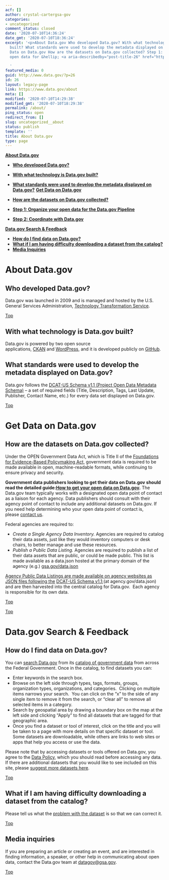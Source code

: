 ```yaml
---
acf: []
author: crystal-cartergsa-gov
categories:
- uncategorized
comment_status: closed
date: '2020-07-10T14:36:24'
date_gmt: '2020-07-10T18:36:24'
excerpt: '<p>About Data.gov Who developed Data.gov? With what technology is Data.gov
  built? What standards were used to develop the metadata displayed on Data.gov? Get
  Data on Data.gov How are the datasets on Data.gov collected? Step 1: Organize your
  open data for &hellip; <a aria-describedby="post-title-26" href="https://www.data.gov/about">Continued</a></p>

  '
featured_media: 0
guid: http://www.data.gov/?p=26
id: 26
layout: legacy-page
link: https://www.data.gov/about
meta: []
modified: '2020-07-10T14:29:38'
modified_gmt: '2020-07-10T18:29:38'
permalink: /about/
ping_status: open
redirect_from: []
slug: uncategorized__about
status: publish
template: ''
title: About Data.gov
type: page
---
```

**[About Data.gov](#about)**


* **[Who developed Data.gov?](#who)**
* **[With what technology is Data.gov built?](#technology)**
* **[What standards were used to develop the metadata displayed on Data.gov?](#standards)**
**[Get Data on Data.gov](#adddata)**




* **[How are the datasets on Data.gov collected?](#collected)**
* **[Step 1: Organize your open data for the Data.gov Pipeline](#organize)**
* **[Step 2: Coordinate with Data.gov](#coordinate)**


**[Data.gov Search & Feedback](#search)**


* **[How do I find data on Data.gov?](#finddata)**
* **[What if I am having difficulty downloading a dataset from the catalog?](#difficulty)**
* **[Media Inquiries](#media)**


About Data.gov
==============


Who developed Data.gov?
-----------------------


Data.gov was launched in 2009 and is managed and hosted by the U.S. General Services Administration, [Technology Transformation Service](http://www.gsa.gov/portal/category/25729).  

[Top](#top)


With what technology is Data.gov built?
---------------------------------------


Data.gov is powered by two open source applications, [CKAN](http://ckan.org/) and [WordPress,](http://wordpress.org/) and it is developed publicly on [GitHub](https://github.com/GSA/catalog-deploy).


What standards were used to develop the metadata displayed on Data.gov?
-----------------------------------------------------------------------


Data.gov follows the [DCAT-US Schema v1.1 (Project Open Data Metadata Schema)](https://resources.data.gov/schemas/dcat-us/v1.1/) – a set of required fields (Title, Description, Tags, Last Update, Publisher, Contact Name, etc.) for every data set displayed on Data.gov.


[Top](#top)


Get Data on Data.gov
====================


How are the datasets on Data.gov collected?
-------------------------------------------


Under the OPEN Government Data Act, which is Title II of the [Foundations for Evidence-Based Policymaking Act,](https://www.congress.gov/115/plaws/publ435/PLAW-115publ435.pdf) government data is required to be made available in open, machine-readable formats, while continuing to ensure privacy and security.


**Government data publishers looking to get their data on Data.gov should read the detailed guide:**[**How to get your open data on Data.gov**](https://resources.data.gov/tools/how-to-get-your-open-data-on-datagov/)**.** The Data.gov team typically works with a designated open data point of contact as a liaison for each agency. Data publishers should consult with their agency point of contact to include any additional datasets on Data.gov. If you need help determining who your open data point of contact is, please [contact us](http://www.data.gov/contact).


Federal agencies are required to:


* *Create a Single Agency Data Inventory.* Agencies are required to catalog their data assets, just like they would inventory computers or desk chairs, to better manage and use these resources.
* *Publish a Public Data Listing.* Agencies are required to publish a list of their data assets that are public, or could be made public. This list is made available as a data.json hosted at the primary domain of the agency (e.g.)
[gsa.gov/data.json](https://open.gsa.gov/data.json)



[Agency Public Data Listings are made available on agency websites as JSON files following the](https://open.gsa.gov/data.json) [DCAT-US Schema v1.1](https://resources.data.gov/resources/dcat-us/);(at agency.gov/data.json) and are then harvested into the central catalog for Data.gov.  Each agency is responsible for its own data.  

[Top]( #top)  

[Top](#top)


Data.gov Search & Feedback
==========================


How do I find data on Data.gov?
-------------------------------


You can [search Data.gov](http://www.data.gov/) from its [catalog of government data](http://catalog.data.gov/dataset#topic=uncategorized_navigation) from across the Federal Government. Once in the catalog, to find datasets you can:


* Enter keywords in the search box.
* Browse on the left side through types, tags, formats, groups, organization types, organizations, and categories.  Clicking on multiple items narrows your search.  You can click on the “x” to the side of any single item to remove it from the search, or “clear all” to remove all selected items in a category.
* Search by geospatial area by drawing a boundary box on the map at the left side and clicking “Apply” to find all datasets that are tagged for that geographic area.
* Once you find a dataset or tool of interest, click on the title and you will be taken to a page with more details on that specific dataset or tool. Some datasets are downloadable, while others are links to web sites or apps that help you access or use the data.  

Please note that by accessing datasets or tools offered on Data.gov, you agree to the [Data Policy](http://www.data.gov/data-policy), which you should read before accessing any data. If there are additional datasets that you would like to see included on this site, please [suggest more datasets here](https://www.data.gov/data-request/).


[Top](#top)


What if I am having difficulty downloading a dataset from the catalog?
----------------------------------------------------------------------


Please tell us what the [problem with the dataset](http://www.data.gov/issue/) is so that we can correct it.  

[Top](#top)


Media inquiries
---------------


If you are preparing an article or creating an event, and are interested in finding information, a speaker, or other help in communicating about open data, contact the Data.gov team at [datagov@gsa.gov](mailto:datagov@gsa.gov).  

[Top](#top)


